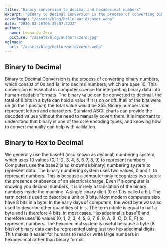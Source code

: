 ```yaml
---
title: "Binary conversion to decimal and hexadecimal numbers"
excerpt: "Binary to Decimal Conversion is the process of converting binary numbers, which consist of 0s and 1s, into decimal numbers, which are base 10. This conversion is essential in computer science for interpreting binary data into human-readable formats."
coverImage: "/assets/blog/hello-world/cover.webp"
date: "2020-03-16T05:35:07.322Z"
author:
  name: Leonardo Zero
  picture: "/assets/blog/authors/zero.jpg"
ogImage:
  url: "/assets/blog/hello-world/cover.webp"
---
```


## Binary to Decimal

Binary to Decimal Conversion is the process of converting binary numbers, which consist of 0s and 1s, into decimal numbers, which are base 10. This conversion is essential in computer science for interpreting binary data into human-readable formats.
The binary value can be converted to decimal, the total of 8 bits in a byte can hold a value if it is on or off. If all of the bits were on (in the 1 position) the total value would be 255. 
Binary numbers can represent letters and characters. Standard ASCII charts can provide the decoded values without the need to manually covert them. It is important to understand that binary is one of the core encoding types, and knowing how to convert manually can help with validation.


## Binary to Hex to Decimal

We generally use the base10 (also known as decimal) numbering system, which uses 10 values (0, 1, 2, 3, 4, 5, 6, 7, 8, 9) to represent numbers.
Computers use the base2 (also known as binary) numbering system to represent data. The binary numbering system uses two values, 0 and 1, to represent numbers. This is because a computer only recognizes two states: the presence or absence of an electrical charge. Even if a computer is showing you decimal numbers, it is merely a translation of the binary numbers inside the machine. A single binary digit (0 or 1) is called a bit. The term octet is used to describe a unit of 8 bits. Most modern computers also have 8 bits in a byte. In the early days of computers, the word byte was also used to describe other quantities of bits. The term nibble is equal to half a byte and is therefore 4 bits, in most cases.
Hexadecimal is base16 and therefore uses 16 values (0, 1, 2, 3, 4, 5, 6, 7, 8, 9, A, B, C, D, E, F) to represent numbers. The hexadecimal system is useful because a byte (8 bits) of binary data can be represented using just two hexadecimal digits. This makes it easier for humans to read or write large numbers in hexadecimal rather than binary format.


